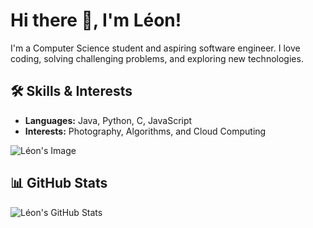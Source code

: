 # Hi there 👋, I'm Léon!
I'm a Computer Science student and aspiring software engineer. I love coding, solving challenging problems, and exploring new technologies.

## 🛠️ Skills & Interests
- **Languages:** Java, Python, C, JavaScript
- **Interests:** Photography, Algorithms, and Cloud Computing

![Léon's Image](https://github-widgets-git-main-leon-brodbecks-projects.vercel.app/api/widget?name=Leon)


## 📊 GitHub Stats
![Léon's GitHub Stats](https://github-readme-stats.vercel.app/api?username=brodbeckleon&show_icons=true&theme=dark)


<!--
**brodbeckleon/brodbeckleon** is a ✨ _special_ ✨ repository because its `README.md` (this file) appears on your GitHub profile.

Here are some ideas to get you started:

- 🔭 I’m currently working on ...
- 🌱 I’m currently learning ...
- 👯 I’m looking to collaborate on ...
- 🤔 I’m looking for help with ...
- 💬 Ask me about ...
- 📫 How to reach me: ...
- 😄 Pronouns: ...
- ⚡ Fun fact: ...
-->
